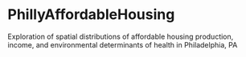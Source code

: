 # PhillyAffordableHousing
Exploration of spatial distributions of affordable housing production, income, and environmental determinants of health in Philadelphia, PA
